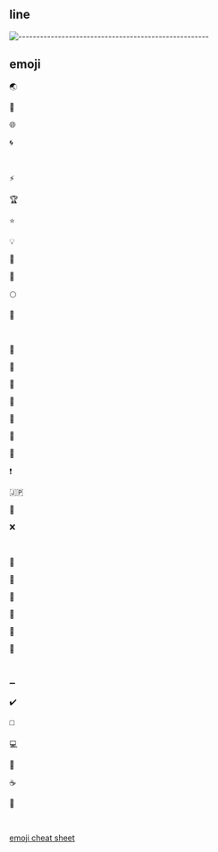 <h2> line </h2>

![-----------------------------------------------------](https://raw.githubusercontent.com/andreasbm/readme/master/assets/lines/rainbow.png)


<h2> emoji </h2>

:earth_asia: 

:blue_book:

:globe_with_meridians:

:cyclone:

<br>




:zap: 

:trophy:

:star:

:bulb:

:crown:

:key:

:full_moon:

:crescent_moon:

<br>


:round_pushpin:

:red_circle:

:triangular_flag_on_post:

:pushpin:

:closed_book:

:apple:

:dart:

:exclamation:

:jp:

:100:

:x:

<br>


:tea:

:green_apple:

:green_book:

:evergreen_tree:

:palm_tree:

:christmas_tree:

<br>

:heavy_minus_sign:

:heavy_check_mark:

:white_medium_square:

:computer:

:eyes:

:coffee:

:8ball:

<br>

[emoji cheat sheet](https://www.webfx.com/tools/emoji-cheat-sheet/)

